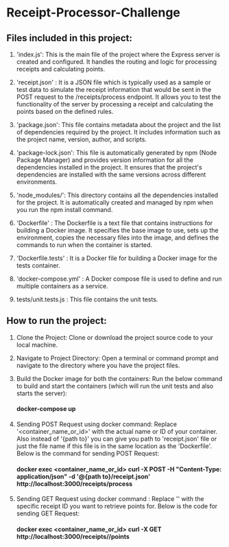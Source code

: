 # Receipt-Processor-Challenge

## Files included in this project:
1. 'index.js': This is the main file of the project where the Express server is created and configured. It handles the routing and logic for processing receipts and calculating points.
   
2. 'receipt.json' : It is a JSON  file which is typically used as a sample or test data to simulate the receipt information that would be sent in the POST request to the /receipts/process endpoint. It allows you to test the functionality of the server by processing a receipt and calculating the points based on the defined rules.

3. 'package.json': This file contains metadata about the project and the list of dependencies required by the project. It includes information such as the project name, version, author, and scripts.

4. 'package-lock.json': This file is automatically generated by npm (Node Package Manager) and provides version information for all the dependencies installed in the project. It ensures that the project's dependencies are installed with the same versions across different environments.

5. 'node_modules/': This directory contains all the dependencies installed for the project. It is automatically created and managed by npm when you run the npm install command.

6. 'Dockerfile' : The Dockerfile is a text file that contains instructions for building a Docker image. It specifies the base image to use, sets up the environment, copies the necessary files into the image, and defines the commands to run when the container is started.

7. 'Dockerfile.tests' : It is a Docker file for building a Docker image for the tests container.
   
8. 'docker-compose.yml' : A Docker compose file is used to define and run multiple containers as a service.
   
9. tests/unit.tests.js : This file contains the unit tests.

## How to run the project:

1. Clone the Project: Clone or download the project source code to your local machine.

2. Navigate to Project Directory: Open a terminal or command prompt and navigate to the directory where you have the project files.

3. Build the Docker image for both the containers: Run the below command to build and start the containers (which will run the unit tests and also starts the server):
   #### docker-compose up

4. Sending POST Request using docker command: Replace '<container_name_or_id>' with the actual name or ID of your container. Also instead of '{path to}' you can give you path to 'receipt.json' file or just the file name if this file is in the same location as the 'Dockerfile'. Below is the command for sending POST Request:    
    #### docker exec <container_name_or_id> curl -X POST -H "Content-Type: application/json" -d '@{path to}/receipt.json' http://localhost:3000/receipts/process

5. Sending GET Request using docker command : Replace '<id>' with the specific receipt ID you want to retrieve points for. Below is the code for sending GET Request:          
    #### docker exec <container_name_or_id> curl -X GET http://localhost:3000/receipts/<id>/points




 
